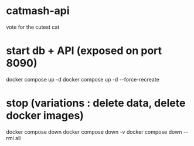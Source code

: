 # catmash-api
vote for the cutest cat

# start db + API (exposed on port 8090)
docker compose up -d
docker compose up -d --force-recreate

# stop (variations : delete data, delete docker images)
docker compose down
docker compose down -v 
docker compose down --rmi all
